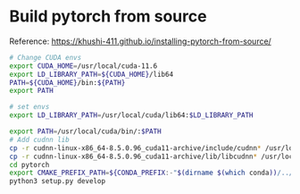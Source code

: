 # Build pytorch from source 

Reference: https://khushi-411.github.io/installing-pytorch-from-source/
``` bash
# Change CUDA envs
export CUDA_HOME=/usr/local/cuda-11.6
export LD_LIBRARY_PATH=${CUDA_HOME}/lib64
PATH=${CUDA_HOME}/bin:${PATH}
export PATH

# set envs
export LD_LIBRARY_PATH=/usr/local/cuda/lib64:$LD_LIBRARY_PATH

export PATH=/usr/local/cuda/bin/:$PATH
# Add cudnn lib
cp -r cudnn-linux-x86_64-8.5.0.96_cuda11-archive/include/cudnn* /usr/local/cuda/include
cp -r cudnn-linux-x86_64-8.5.0.96_cuda11-archive/lib/libcudnn* /usr/local/cuda/lib64
cd pytorch
export CMAKE_PREFIX_PATH=${CONDA_PREFIX:-"$(dirname $(which conda))/../"}
python3 setup.py develop
```
